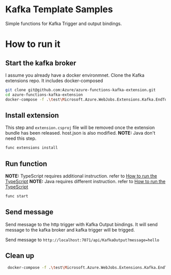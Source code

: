 # Kafka Template Samples

Simple functions for Kafka Trigger and output bindings. 

# How to run it 

## Start the kafka broker 

I assume you already have a docker environmnet. 
Clone the Kafka extensions repo. It includes docker-composed

```bash
git clone git@github.com:Azure/azure-functions-kafka-extension.git
cd azure-functions-kafka-extension
docker-compose -f .\test\Microsoft.Azure.WebJobs.Extensions.Kafka.EndToEndTests\kafka-singlenode-compose.yaml up -d
```

## Install extension

This step and `extension.csproj` file will be removed once the extension bundle has been released. host.json is also modified.
**NOTE:** Java don't need this step.

```bash
func extensions install
```

## Run function

**NOTE:** TypeScript requires additional instruction. refer to [How to run the TypeScript](TypeScript/Readme.md)
**NOTE:** Java requires different instruction. refer to [How to run the TypeScript](Java/Readme.md)

```bash
func start
```

## Send message 

Send message to the http trigger with Kafka Output bindings. It will send message to the kafka broker and kafka trigger will be trigged.

Send message to `http://localhost:7071/api/KafkaOutput?message=hello`

## Clean up

```bash
 docker-compose -f .\test\Microsoft.Azure.WebJobs.Extensions.Kafka.EndToEndTests\kafka-singlenode-compose.yaml down
```